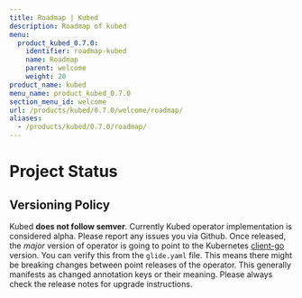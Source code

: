```yaml
---
title: Roadmap | Kubed
description: Roadmap of kubed
menu:
  product_kubed_0.7.0:
    identifier: roadmap-kubed
    name: Roadmap
    parent: welcome
    weight: 20
product_name: kubed
menu_name: product_kubed_0.7.0
section_menu_id: welcome
url: /products/kubed/0.7.0/welcome/roadmap/
aliases:
  - /products/kubed/0.7.0/roadmap/
---
```


# Project Status

## Versioning Policy
Kubed __does not follow semver__. Currently Kubed operator implementation is considered alpha. Please report any issues you via Github. Once released, the _major_ version of operator is going to point to the Kubernetes [client-go](https://github.com/kubernetes/client-go#branches-and-tags) version. You can verify this from the `glide.yaml` file. This means there might be breaking changes between point releases of the operator. This generally manifests as changed annotation keys or their meaning. Please always check the release notes for upgrade instructions.
